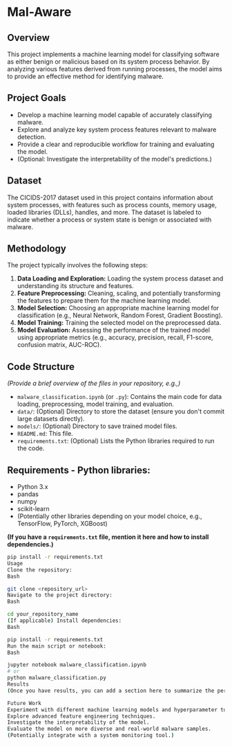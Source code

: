 # Mal-Aware

## Overview

This project implements a machine learning model for classifying software as either benign or malicious based on its system process behavior. By analyzing various features derived from running processes, the model aims to provide an effective method for identifying malware.

## Project Goals

* Develop a machine learning model capable of accurately classifying malware.
* Explore and analyze key system process features relevant to malware detection.
* Provide a clear and reproducible workflow for training and evaluating the model.
* (Optional: Investigate the interpretability of the model's predictions.)

## Dataset

The CICIDS-2017 dataset used in this project contains information about system processes, with features such as process counts, memory usage, loaded libraries (DLLs), handles, and more. The dataset is labeled to indicate whether a process or system state is benign or associated with malware.


## Methodology

The project typically involves the following steps:

1.  **Data Loading and Exploration:** Loading the system process dataset and understanding its structure and features.
2.  **Feature Preprocessing:** Cleaning, scaling, and potentially transforming the features to prepare them for the machine learning model.
3.  **Model Selection:** Choosing an appropriate machine learning model for classification (e.g., Neural Network, Random Forest, Gradient Boosting).
4.  **Model Training:** Training the selected model on the preprocessed data.
5.  **Model Evaluation:** Assessing the performance of the trained model using appropriate metrics (e.g., accuracy, precision, recall, F1-score, confusion matrix, AUC-ROC).


## Code Structure

*(Provide a brief overview of the files in your repository, e.g.,)*

* `malware_classification.ipynb` (or `.py`): Contains the main code for data loading, preprocessing, model training, and evaluation.
* `data/`: (Optional) Directory to store the dataset (ensure you don't commit large datasets directly).
* `models/`: (Optional) Directory to save trained model files.
* `README.md`: This file.
* `requirements.txt`: (Optional) Lists the Python libraries required to run the code.

## Requirements - Python libraries:

* Python 3.x
* pandas
* numpy
* scikit-learn
* (Potentially other libraries depending on your model choice, e.g., TensorFlow, PyTorch, XGBoost)

**(If you have a `requirements.txt` file, mention it here and how to install dependencies.)**

```bash
pip install -r requirements.txt
Usage
Clone the repository:
Bash

git clone <repository_url>
Navigate to the project directory:
Bash

cd your_repository_name
(If applicable) Install dependencies:
Bash

pip install -r requirements.txt
Run the main script or notebook:
Bash

jupyter notebook malware_classification.ipynb
# or
python malware_classification.py
Results
(Once you have results, you can add a section here to summarize the performance of your model on the malware classification task. Include key metrics like accuracy, F1-score, etc.)

Future Work
Experiment with different machine learning models and hyperparameter tuning.
Explore advanced feature engineering techniques.
Investigate the interpretability of the model.
Evaluate the model on more diverse and real-world malware samples.
(Potentially integrate with a system monitoring tool.)
